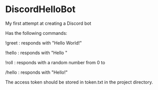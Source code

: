 # DiscordHelloBot
My first attempt at creating a Discord bot


Has the following commands:

!greet : responds with "Hello World!"

!hello : responds with "Hello <your name>"

!roll <number> : responds with a random number from 0 to <number>

/hello : responds with "Hello!"


The access token should be stored in token.txt in the project directory.
